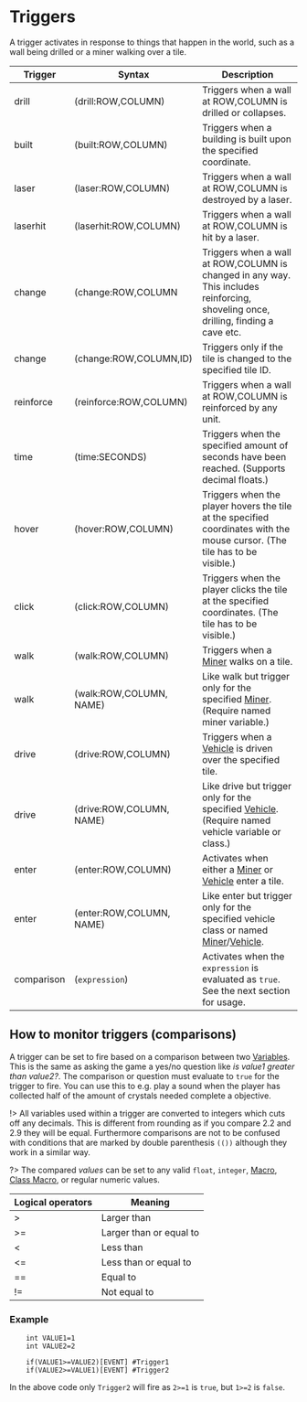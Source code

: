 # Triggers
A trigger activates in response to things that happen in the world, such as a wall being drilled or a miner walking over a tile. 

|Trigger|Syntax|Description|
|----|----|----|
|drill|(drill:ROW,COLUMN)|Triggers when a wall at ROW,COLUMN is drilled or collapses.|
|built|(built:ROW,COLUMN)|Triggers when a building is built upon the specified coordinate.|
|laser|(laser:ROW,COLUMN)|Triggers when a wall at ROW,COLUMN is destroyed by a laser.|
|laserhit|(laserhit:ROW,COLUMN)|Triggers when a wall at ROW,COLUMN is hit by a laser.|
|change|(change:ROW,COLUMN|Triggers when a wall at ROW,COLUMN is changed in any way. This includes reinforcing, shoveling once, drilling, finding a cave etc.|
|change|(change:ROW,COLUMN,ID)|Triggers only if the tile is changed to the specified tile ID.|
|reinforce|(reinforce:ROW,COLUMN)|Triggers when a wall at ROW,COLUMN is reinforced by any unit.|
|time|(time:SECONDS)|Triggers when the specified amount of seconds have been reached. (Supports decimal floats.)|
|hover|(hover:ROW,COLUMN)|Triggers when the player hovers the tile at the specified coordinates with the mouse cursor. (The tile has to be visible.)|
|click|(click:ROW,COLUMN)|Triggers when the player clicks the tile at the specified coordinates. (The tile has to be visible.)|
|walk|(walk:ROW,COLUMN)|Triggers when a [Miner](_pages/ClassesMiners) walks on a tile.|
|walk|(walk:ROW,COLUMN, NAME)|Like walk but trigger only for the specified [Miner](_pages/ClassesMiners). (Require named miner variable.)|
|drive|(drive:ROW,COLUMN)|Triggers when a [Vehicle](_pages/ClassesVehicles) is driven over the specified tile.|
|drive|(drive:ROW,COLUMN, NAME)|Like drive but trigger only for the specified [Vehicle](_pages/ClassesVehicles). (Require named vehicle variable or class.)|
|enter|(enter:ROW,COLUMN)|Activates when either a [Miner](_pages/ClassesMiners) or [Vehicle](_pages/ClassesVehicles) enter a tile.|
|enter|(enter:ROW,COLUMN, NAME)|Like enter but trigger only for the specified vehicle class or named [Miner](_pages/ClassesMiners)/[Vehicle](_pages/ClassesVehicles).|
|comparison|(`expression`)|Activates when the `expression` is evaluated as `true`. See the next section for usage.|

## How to monitor triggers (comparisons)
A trigger can be set to fire based on a comparison between two [Variables](_pages/Variables). This is the same as asking the game a yes/no question like *is value1 greater than value2?*. The comparison or question must evaluate to `true` for the trigger to fire. You can use this to e.g. play a sound when the player has collected half of the amount of crystals needed complete a objective.

!> All variables used within a trigger are converted to integers which cuts off any decimals. This is different from rounding as if you compare 2.2 and 2.9 they will be equal. Furthermore comparisons are not to be confused with conditions that are marked by double parenthesis `(())` although they work in a similar way.

?> The compared _values_ can be set to any valid `float`, `integer`, [Macro](_pages/Macros), [Class Macro](_pages/Classes), or regular numeric values.

|Logical operators|Meaning|
|---|---|
|>|Larger than|
|>=|Larger than or equal to|
|<|Less than|
|<=|Less than or equal to|
|==|Equal to|
|!=|Not equal to|

### Example

```mms
	int VALUE1=1
	int VALUE2=2
	
	if(VALUE1>=VALUE2)[EVENT] #Trigger1
	if(VALUE2>=VALUE1)[EVENT] #Trigger2
```

In the above code only `Trigger2` will fire as `2>=1` is `true`, but `1>=2` is `false`.